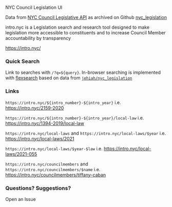 
NYC Council Legislation UI

Data from [NYC Council Legislative API](https://council.nyc.gov/legislation/api/)  as archived on Github [nyc_legislation](https://github.com/jehiah/nyc_legislation)

intro.nyc is a Legislation search and research tool designed to make legislation more accessible to constituents and to increase Council Member accountability by transparency

https://intro.nyc/

### Quick Search

Link to searches with `/?q=${query}`. In-browser searching is implemented with [flexsearch](https://github.com/nextapps-de/flexsearch) based on data from [`jehiah/nyc_legislation`](https://github.com/jehiah/nyc_legislation)

### Links

`https://intro.nyc/${intro_number}-${intro_year}`
i.e. https://intro.nyc/2159-2020

`https://intro.nyc/${intro_number}-${intro_year}/local-law`
i.e. https://intro.nyc/1394-2019/local-law

`https://intro.nyc/local-laws` and `https://intro.nyc/local-laws/$year`
i.e. https://intro.nyc/local-laws/2021

`https://intro.nyc/local-laws/$year-$law`
i.e. https://intro.nyc/local-laws/2021-055

`https://intro.nyc/councilmembers` and `https://intro.nyc/councilmembers/$name` i.e. https://intro.nyc/councilmembers/tiffany-caban

### Questions? Suggestions?

Open an Issue
